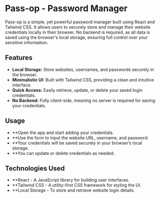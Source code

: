 # Pass-op - Password Manager

Pass-op is a simple, yet powerful password manager built using React and Tailwind CSS. It allows users to securely store and manage their website credentials locally in their browser. No backend is required, as all data is saved using the browser's local storage, ensuring full control over your sensitive information.

## Features

- **Local Storage:** Store websites, usernames, and passwords securely in the browser.
- **Minimalistic UI:** Built with Tailwind CSS, providing a clean and intuitive interface.
- **Quick Access:** Easily retrieve, update, or delete your saved login credentials.
- **No Backend:** Fully client-side, meaning no server is required for saving your credentials.

## Usage

- **Open the app and start adding your credentials.
- **Use the form to input the website URL, username, and password.
- **Your credentials will be saved securely in your browser’s local storage.
- **You can update or delete credentials as needed.

## Technologies Used

- **React - A JavaScript library for building user interfaces.
- **Tailwind CSS - A utility-first CSS framework for styling the UI.
- **Local Storage - To store and retrieve website login details.

